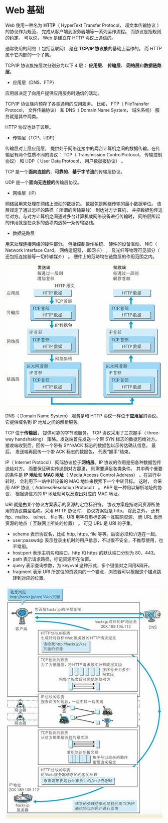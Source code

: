 # Web 基础

Web 使用一种名为 **HTTP**（ HyperText Transfer Protocol， 超文本传输协议 ）的协议作为规范， 完成从客户端到服务器端等一系列运作流程。 而协议是指规则的约定。 可以说， Web 是建立在 HTTP 协议上通信的。

通常使用的网络（ 包括互联网） 是在 **TCP/IP 协议族**的基础上运作的。 而 HTTP 属于它内部的一个子集。

TCP/IP 协议族按层次分别分为以下 4 层： **应用层**、 **传输层**、 **网络层**和**数据链路层**。

- 应用层（DNS、FTP）

应用层决定了向用户提供应用服务时通信的活动。

TCP/IP 协议族内预存了各类通用的应用服务。 比如， FTP（ FileTransfer Protocol， 文件传输协议） 和 DNS（ Domain Name System， 域名系统） 服务就是其中两类。

HTTP 协议也处于该层。

- 传输层（TCP、UDP）

传输层对上层应用层， 提供处于网络连接中的两台计算机之间的数据传输。在传输层有两个性质不同的协议： TCP（ Transmission ControlProtocol， 传输控制协议） 和 UDP（ User Data Protocol， 用户数据报协议） 。

TCP 是一个**面向连接的**、**可靠的**、**基于字节流**的传输层协议。

UDP 是一个**面向无连接的**传输层协议。

- 网络层（IP）

网络层用来处理在网络上流动的数据包。 数据包是网络传输的最小数据单位。 该层规定了通过怎样的路径（ 所谓的传输路线） 到达对方计算机， 并把数据包传送给对方。与对方计算机之间通过多台计算机或网络设备进行传输时， 网络层所起的作用就是在众多的选项内选择一条传输路线。

- 数据链路层

用来处理连接网络的硬件部分。 包括控制操作系统、 硬件的设备驱动、 NIC（ Network Interface Card， 网络适配器， 即网卡） ， 及光纤等物理可见部分（ 还包括连接器等一切传输媒介） 。 硬件上的范畴均在链路层的作用范围之内。

![web](../assets/web1.png)

DNS（ Domain Name System） 服务是和 HTTP 协议一样位于**应用层**的协议。 它提供域名到 IP 地址之间的解析服务。

TCP 位于**传输层**， 提供可靠的字节流服务。 TCP 协议采用了三次握手（ three-way handshaking） 策略。发送端首先发送一个带 SYN 标志的数据包给对方。 接收端收到后，回传一个带有 SYN/ACK 标志的数据包以示传达确认信息。 最后， 发送端再回传一个带 ACK 标志的数据包， 代表“握手”结束。

IP（ Internet Protocol） 网际协议位于**网络层**。IP 协议的作用是把各种数据包传送给对方。 而要保证确实传送到对方那里， 则需要满足各类条件。 其中两个重要的条件是 **IP 地址**和 **MAC 地址**（ Media Access Control Address） 。在进行中转时， 会利用下一站中转设备的 MAC 地址来搜索下一个中转目标。 这时， 会采用 ARP 协议（ AddressResolution Protocol） 。 ARP 是一种用以解析地址的协议， 根据通信方的 IP 地址就可以反查出对应的 MAC 地址。

URI 就是由某个协议方案表示的资源的定位标识符。 协议方案是指访问资源所使用的协议类型名称。采用 HTTP 协议时， 协议方案就是 http。 除此之外， 还有 ftp、mailto、 telnet、 file 等。URI 用字符串标识某一互联网资源， 而 URL 表示资源的地点（ 互联网上所处的位置） 。 可见 URL 是 URI 的子集。

- scheme 表示协议名，比如 http, https, file 等等。后面必须和://连在一起。
- user:passwd@ 表示登录主机时的用户信息，不过很不安全，不推荐使用，也不常用。
- host:port 表示主机名和端口。http 和 https 的默认端口分别为 80、443。
- path 表示请求路径，标记资源所在位置。
- query 表示查询参数，为 key=val 这种形式，多个键值对之间用&隔开。
- fragment 表示 URI 所定位的资源内的一个锚点，浏览器可以根据这个锚点跳转到对应的位置。

![web](../assets/web2.png)
